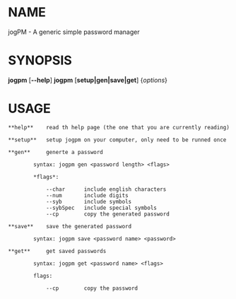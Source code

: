 # NAME
jogPM - A generic simple password manager

# SYNOPSIS
**jogpm** \[**--help**\]
**jogpm** \[**setup|gen|save|get**\] {*options*}

# USAGE
    **help**    read th help page (the one that you are currently reading)
    
    **setup**   setup jogpm on your computer, only need to be runned once
    
    **gen**     generte a password
    
            syntax: jogpm gen <password length> <flags>
    
            *flags*:
    
                --char      include english characters
                --num       include digits
                --syb       include symbols
                --sybSpec   include special symbols
                --cp        copy the generated password
    
    **save**    save the generated password
    
            syntax: jogpm save <password name> <password>
    
    **get**     get saved passwords
    
            syntax: jogpm get <password name> <flags>
    
            flags:
    
                --cp        copy the password